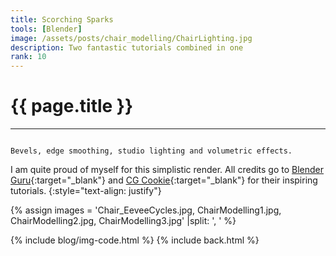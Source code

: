 ```yaml
---
title: Scorching Sparks
tools: [Blender]
image: /assets/posts/chair_modelling/ChairLighting.jpg
description: Two fantastic tutorials combined in one
rank: 10
---
```


# {{ page.title }}
<hr align='left' style='height:{{site.height}}; width:{{site.width}}'>

<code>
Bevels, edge smoothing, studio lighting and volumetric effects.
</code>

I am quite proud of myself for this simplistic render. All credits go to [Blender Guru](https://www.blenderguru.com){:target="_blank"} and [CG Cookie](https://cgcookie.com){:target="_blank"} for their inspiring tutorials.
{:style="text-align: justify"}

{% assign images = 'Chair_EeveeCycles.jpg, ChairModelling1.jpg, ChairModelling2.jpg, ChairModelling3.jpg'  |split: ', ' %}

{% include blog/img-code.html %}
{% include back.html %}
